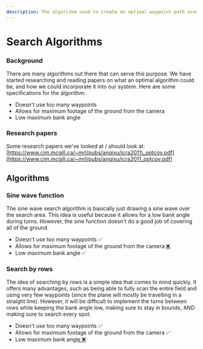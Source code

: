 ```yaml
---
description: The algorithm used to create an optimal waypoint path around the search area.
---
```


# Search Algorithms

### **Background**

There are many algorithms out there that can serve this purpose. We have started researching and reading papers on what an optimal algorithm could be, and how we could incorporate it into our system. Here are some specifications for the algorithm:

* Doesn't use too many waypoints
* Allows for maximum footage of the ground from the camera
* Low maximum bank angle

### **Research papers**

Some research papers we've looked at / should look at:  
[https://www.cim.mcgill.ca/~mrl/pubs/anqixu/icra2011\_optcov.pdf](https://www.cim.mcgill.ca/~mrl/pubs/anqixu/icra2011_optcov.pdf)  


## **Algorithms**

### **Sine wave function**

The sine wave search algorithm is basically just drawing a sine wave over the search area. This idea is useful because it allows for a low bank angle during turns. However, the sine function doesn't do a good job of covering all of the ground.

* Doesn't use too many waypoints ✅
* Allows for maximum footage of the ground from the camera [❌](https://emojipedia.org/emoji/%E2%9D%8C/)
* Low maximum bank angle ✅

### **Search by rows**

The idea of searching by rows is a simple idea that comes to mind quickly. It offers many advantages, such as being able to fully  scan the entire field and using very few waypoints \(since the plane will mostly be travelling in a straight line\). However, it will be difficult to implement the turns between rows while keeping the bank angle low, making sure to stay in bounds, AND making sure to search every spot.

* Doesn't use too many waypoints ✅
* Allows for maximum footage of the ground from the camera ✅
* Low maximum bank angl[e ❌](https://emojipedia.org/emoji/%E2%9D%8C/)

